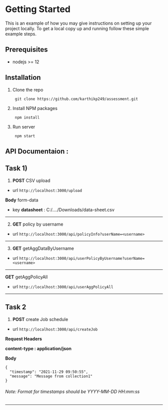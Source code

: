 # Getting Started 

This is an example of how you may give instructions on setting up your project locally. To get a local copy up and running follow these simple example steps.

## Prerequisites

- nodejs >= 12

## Installation

1. Clone the repo

        git clone https://github.com/karthikp249/assessment.git

2. Install NPM packages

        npm install

3. Run server

        npm start

## API Documentaion :

## Task 1)

1) **POST**       CSV upload

- url
`http://localhost:3000/upload`

**Body** form-data

- key
**datasheet**  :						 C:/..../Downloads/data-sheet.csv

------------

2) **GET**			policy by username

- url
`http://localhost:3000/api/policyInfo?userName=<username>`

------------
3) **GET**			getAggDataByUsername

- url
`http://localhost:3000/api/userPolicyByUsername?userName=<username>`

------------

**GET**			getAggPolicyAll

- url
`http://localhost:3000/api/userAggPolicyAll`

------------

## Task 2

1) **POST**			create Job schedule

- url
`http://localhost:3000/api/createJob`

**Request Headers**

**content-type : application/json**

**Body**

    {
      "timestamp": "2021-11-29 09:50:55",
      "message": "Message from collection1"
    }

###### Note: Format for timestamps should be YYYY-MM-DD HH:mm:ss

------------
